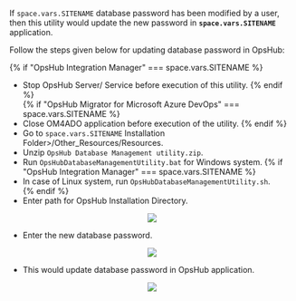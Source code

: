 
If <code class="expression">space.vars.SITENAME</code> database password has been modified by a user, then this utility would update the new password in **<code class="expression">space.vars.SITENAME</code>** application.

Follow the steps given below for updating database password in OpsHub:

{% if "OpsHub Integration Manager" === space.vars.SITENAME %}  
- Stop OpsHub Server/ Service before execution of this utility.
{% endif %}  
{% if "OpsHub Migrator for Microsoft Azure DevOps" === space.vars.SITENAME %}  
- Close OM4ADO application before execution of the utility.
{% endif %}  
- Go to <code class="expression">space.vars.SITENAME</code> Installation Folder>/Other_Resources/Resources.
- Unzip `OpsHub Database Management utility.zip`.
- Run `OpsHubDatabaseManagementUtility.bat` for Windows system. 
{% if "OpsHub Integration Manager" === space.vars.SITENAME %}  
- In case of Linux system, run `OpsHubDatabaseManagementUtility.sh`.  
{% endif %}   
- Enter path for OpsHub Installation Directory.

<p align="center">
  <img src="../../assets/Updating_Database_Password_Image_1.png">
</p>


* Enter the new database password.

<p align="center">
  <img src="../../assets/Updating_Database_Password_Image_2.png">
</p>


* This would update database password in OpsHub application.

<p align="center">
  <img src="../../assets/Updating_Database_Password_Image_3.png">
</p>




